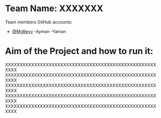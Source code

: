 # Team Name: XXXXXXX

Team members GitHub accounts: 
- [@MgBeyy](https://www.github.com/MgBeyy)
-Ayman
-Yaman


# Aim of the Project and how to run it:
XXXXXXXXXXXXXXXXXXXXXXXXXXXXXXXXXXXXXXXXXXXXXXXXXXXXXXXX
XXXXXXXXXXXXXXXXXXXXXXXXXXXXXXXXXXXXXXXXXXXXXXXXXXXXXXXX
XXXXXXXXXXXXXXXXXXXXXXXXXXXXXXXXXXXXXXXXXXXXXXXXXXXXXXXX
XXXXXXXXXXXXXXXXXXXXXXXXXXXXXXXXXXXXXXXXXXXXXXXXXXXXXXXX
XXXXXXXXXXXXXXXXXXXXXXXXXXXXXXXXXXXXXXXXXXXXXXXXXXXXXXXX

